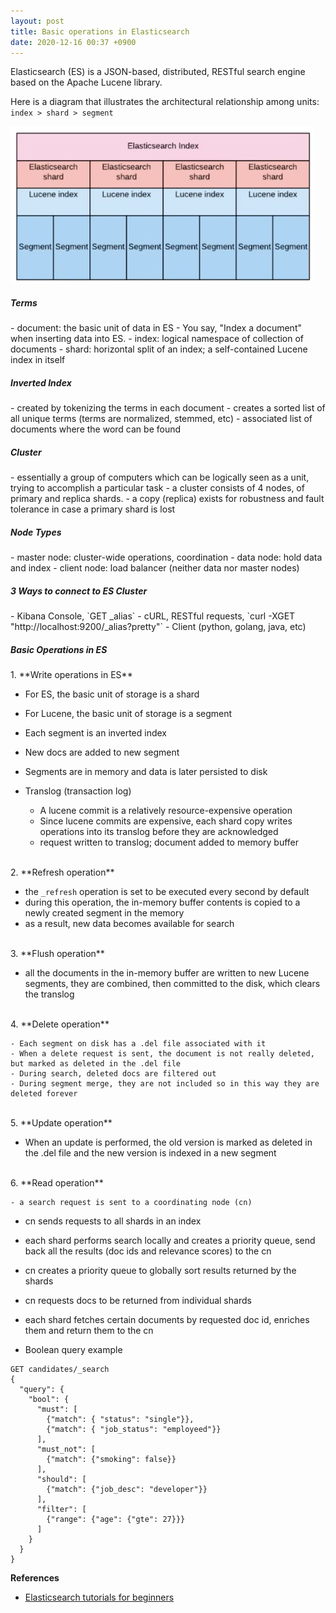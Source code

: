 ```yaml
---
layout: post
title: Basic operations in Elasticsearch
date: 2020-12-16 00:37 +0900
---
```


Elasticsearch (ES) is a JSON-based, distributed, RESTful search engine based on the Apache Lucene library.

Here is a diagram that illustrates the architectural relationship among units: `index > shard > segment`

<img src="/assets/images/es_architecture.png" alt="es architectural units" style="zoom:50%">


<h5>Terms</h5>
- document: the basic unit of data in ES
  - You say, "Index a document" when inserting data into ES.
- index: logical namespace of collection of documents
- shard: horizontal split of an index; a self-contained Lucene index in itself

<h5>Inverted Index</h5>
- created by tokenizing the terms in each document
- creates a sorted list of all unique terms (terms are normalized, stemmed, etc)
- associated list of documents where the word can be found


<h5>Cluster</h5>
- essentially a group of computers which can be logically seen as a unit, trying to accomplish a particular task
- a cluster consists of 4 nodes, of primary and replica shards.
- a copy (replica) exists for robustness and fault tolerance in case a primary shard is lost


<h5>Node Types</h5>
- master node: cluster-wide operations, coordination
- data node: hold data and index
- client node: load balancer (neither data nor master nodes)


<h5>3 Ways to connect to ES Cluster</h5>
- Kibana Console, `GET _alias`
- cURL, RESTful requests, `curl -XGET "http://localhost:9200/_alias?pretty"`
- Client (python, golang, java, etc)


<h5>Basic Operations in ES</h5>
1. **Write operations in ES**

  - For ES, the basic unit of storage is a shard
  - For Lucene, the basic unit of storage is a segment
  - Each segment is an inverted index
  - New docs are added to new segment
  - Segments are in memory and data is later persisted to disk

  - Translog (transaction log)
    - A lucene commit is a relatively resource-expensive operation
    - Since lucene commits are expensive, each shard copy writes operations into its translog before they are acknowledged
    - request written to translog; document added to memory buffer


<br>
2. **Refresh operation**

  - the `_refresh` operation is set to be executed every second by default
  - during this operation, the in-memory buffer contents is copied to a newly created segment in the memory
  - as a result, new data becomes available for search


<br>
3. **Flush operation**

  - all the documents in the in-memory buffer are written to new Lucene segments, they are combined, then committed to the disk, which clears the translog


<br>
4. **Delete operation**

	- Each segment on disk has a .del file associated with it
	- When a delete request is sent, the document is not really deleted, but marked as deleted in the .del file
	- During search, deleted docs are filtered out
	- During segment merge, they are not included so in this way they are deleted forever

<br>
5. **Update operation**

  - When an update is performed, the old version is marked as deleted in the .del file and the new version is indexed in a new segment


<br>
6. **Read operation**

	- a search request is sent to a coordinating node (cn)
  - cn sends requests to all shards in an index
  - each shard performs search locally and creates a priority queue, send back all the results (doc ids and relevance scores) to the cn
  - cn creates a priority queue to globally sort results returned by the shards
  - cn requests docs to be returned from individual shards
  - each shard fetches certain documents by requested doc id, enriches them and return them to the cn
  



- Boolean query example

```
GET candidates/_search
{
  "query": {
    "bool": {
      "must": [
        {"match": { "status": "single"}},
        {"match": { "job_status": "employeed"}}
      ], 
      "must_not": [
        {"match": {"smoking": false}}
      ],
      "should": [
        {"match": {"job_desc": "developer"}}
      ], 
      "filter": [
        {"range": {"age": {"gte": 27}}}
      ]
    }
  }
}
```



**References**
- [Elasticsearch tutorials for beginners](https://www.youtube.com/watch?v=3XK-6TRkw5I&list=PLa6iDxjj_9qVaf5CsXWP-GAgZoVwKowjx&index=3)


